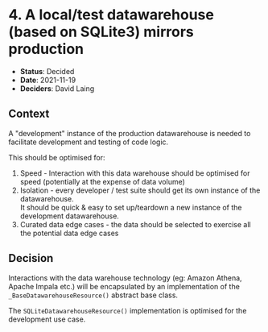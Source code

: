 # 4. A local/test datawarehouse (based on SQLite3) mirrors production 

* **Status**: Decided <br/>
* **Date**: 2021-11-19 <br/>
* **Deciders**: David Laing <br/>

## Context

A "development" instance of the production datawarehouse is needed to facilitate development and testing of code logic.  

This should be optimised for:

1. Speed -  Interaction with this data warehouse should be optimised for speed (potentially at the expense of data volume) 
2. Isolation - every developer / test suite should get its own instance of the datawarehouse.  
   It should be quick & easy to set up/teardown a new instance of the development datawarehouse.
3. Curated data edge cases - the data should be selected to exercise all the potential data edge cases

## Decision

Interactions with the data warehouse technology (eg: Amazon Athena, Apache Impala etc.) will be encapsulated by 
an implementation of the `_BaseDatawarehouseResource()` abstract base class.

The `SQLiteDatawarehouseResource()` implementation is optimised for the development use case.
